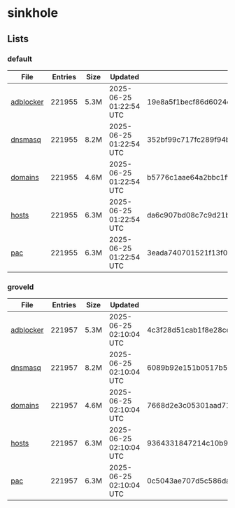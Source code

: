 # sinkhole

## Lists

### default

|File|Entries|Size|Updated|Hash|
|-|-|-|-|-|
|[adblocker](https://raw.githubusercontent.com/groveld/sinkhole/lists/default/adblocker.txt)|221955|5.3M|2025-06-25 01:22:54 UTC|19e8a5f1becf86d6024dfb50cfd52a56681fa8034ffaac7765a5cbcd7dec4c6e|
|[dnsmasq](https://raw.githubusercontent.com/groveld/sinkhole/lists/default/dnsmasq.txt)|221955|8.2M|2025-06-25 01:22:54 UTC|352bf99c717fc289f94bced8c5960b503e671b8bb592d6102c7567ebab9be155|
|[domains](https://raw.githubusercontent.com/groveld/sinkhole/lists/default/domains.txt)|221955|4.6M|2025-06-25 01:22:54 UTC|b5776c1aae64a2bbc1ffc88d3c6715e41803724a4f8dc234f368f886b66dd184|
|[hosts](https://raw.githubusercontent.com/groveld/sinkhole/lists/default/hosts.txt)|221955|6.3M|2025-06-25 01:22:54 UTC|da6c907bd08c7c9d21ba40721b1af0076d22dfdd7585cb1776b64b346a83490a|
|[pac](https://raw.githubusercontent.com/groveld/sinkhole/lists/default/pac.txt)|221955|6.3M|2025-06-25 01:22:54 UTC|3eada740701521f13f07f277277226f65acfdf379637052567690148c76623dc|

### groveld

|File|Entries|Size|Updated|Hash|
|-|-|-|-|-|
|[adblocker](https://raw.githubusercontent.com/groveld/sinkhole/lists/groveld/adblocker.txt)|221957|5.3M|2025-06-25 02:10:04 UTC|4c3f28d51cab1f8e28cea78424cfebe5c938f1a58afd48e87005d658b04faa6b|
|[dnsmasq](https://raw.githubusercontent.com/groveld/sinkhole/lists/groveld/dnsmasq.txt)|221957|8.2M|2025-06-25 02:10:04 UTC|6089b92e151b0517b5537fee2acbee3c793693c08fd813d0c7d763ce98e88a2e|
|[domains](https://raw.githubusercontent.com/groveld/sinkhole/lists/groveld/domains.txt)|221957|4.6M|2025-06-25 02:10:04 UTC|7668d2e3c05301aad71713c1bfea11d74108701c9b5bc11f7c300c5c6ce2dae2|
|[hosts](https://raw.githubusercontent.com/groveld/sinkhole/lists/groveld/hosts.txt)|221957|6.3M|2025-06-25 02:10:04 UTC|9364331847214c10b961504ab7cb7752a1c286a9c3f0dbdd924e1413c9cbb18a|
|[pac](https://raw.githubusercontent.com/groveld/sinkhole/lists/groveld/pac.txt)|221957|6.3M|2025-06-25 02:10:04 UTC|0c5043ae707d5c586da6929dd97e8614d36322caf1467b1cae33c64ba25488c2|
